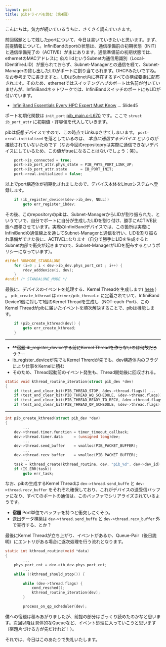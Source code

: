 ```yaml
---
layout: post
title: pibドライバを読む (第4回)
---
```


こんにちは。気力が続いているうちに、さくさく読んでいきます。


前回宿題として残したportについて、今日は書いていきたいと思います。まず、前提情報について。InfiniBandのportの状態は、通信準備前の初期状態（INIT）と通信準備完了の（ACTIVE）が主にあります。通信準備前の初期状態では、ethernetのMACアドレスに *似た* lidというSubnet内通信用識別（Local-IDentifire:LID）が振られておらず、Subnet-Managerとの通信を経て、Subnet-Managerの貸し出したLIDがポートに割り当てられます。DHCPみたいですね。なお参考までに書きますと、LIDはSubnet内に存在するすべての構成要素に配布されます。そのため、ethernetではスイッチングハブのポートは名前が付いていませんが、InfiniBandネットワークでは、InfiniBandスイッチのポートにもLIDが付いています。

- [InfiniBand Essentials Every HPC Expert Must Know](http://www.slideshare.net/mellanox/1-mellanox) ... Slide45

<!--break-->

ポート初期化関数は `init_port` [pib_main.c-L670](https://github.com/xinolinx/pib/blob/master/driver/pib_main.c#L670) です。ここで `struct ib_port_attr` に初期値・許容値を代入していきます。

pibは仮想デバイスですので、この時点でLinkupさせてしまいます。 `port->real.initialized` を落としているのは、 *本当に通信するデバイス* というのが接続されていないためです（なお今回のrepositopryは実際に通信できないデバイスにしているため、この値がtrueになることはないでしょう：笑）。

```c
	port->is_connected = true;
	port->ib_port_attr.phys_state = PIB_PHYS_PORT_LINK_UP;
	port->ib_port_attr.state      = IB_PORT_INIT;
	port->real.initialized = false;
```

以上でport構造体が初期化されましたので、デバイス本体をLinuxシステムへ登録します。

```c
	if (ib_register_device(&dev->ib_dev, NULL))
		goto err_register_ibdev;
```

その後、このrepositoryのpibは、Subnet-ManagerからLIDが割り振られた、というていで、自分でポートに自分が生成したLIDを割り付け、勝手にACTIVE状態へ遷移させています。実際のInfiniBandデバイスでは、この箇所は実際にInfiniBandの通信線上を通してSubnet-Managerと通信を行い、LIDを割り振られ準備ができた後に、ACTIVEになります（自分で勝手にLIDを生成するとSubnet内部で衝突が起きますので、Subnet-ManagerがLIDを配布するというポリシーになっています）。

```c
#ifdef RUNMODE_STANDALONE
	for (i=0 ; i < dev->ib_dev.phys_port_cnt ; i++) {
		rdev_adddevice(i, dev);
	}
#endif /* STANDALONE_MODE */
```

最後に、デバイスのイベントを処理する、Kernel Threadを生成します( [here](https://github.com/xinolinx/pib/blob/master/driver/pib_main.c#L613) ) 。 `pib_create_kthread` は `driver/pib_thread.c` に定義されていて、InfiniBand Device1個に対して1個のKernel Threadを生成し（NOT-each-Port)、このKernel Threadがpibに届いたイベントを順次解決することで、pibは機能します。

```c
	if (pib_create_kthread(dev)) {
		goto err_create_kthread;
	}
```

---

- ~~**宿題 ib_register_deviceする前にKernel Threadを作らないのは何故だろう？--~~
 - ib_register_deviceが先でもKernel Threrdが先でも、dev構造体内のフラグにより仕事をKernelに積む
 - そのため、Thread起動前のイベント発生も、Thread開始後に回収される。

```c
static void kthread_routine_iteration(struct pib_dev *dev)
{
	if (test_and_clear_bit(PIB_THREAD_STOP, &dev->thread.flags)) ...
	if (test_and_clear_bit(PIB_THREAD_WQ_SCHEDULE, &dev->thread.flags)) { ...
	if (test_and_clear_bit(PIB_THREAD_READY_TO_RECV, &dev->thread.flags)) { ...
	if (test_and_clear_bit(PIB_THREAD_QP_SCHEDULE, &dev->thread.flags)) { ...
```

---

```c
int pib_create_kthread(struct pib_dev *dev)
{
        ...
	dev->thread.timer.function = timer_timeout_callback;
	dev->thread.timer.data     = (unsigned long)dev;
        ...
	dev->thread.send_buffer	   = vmalloc(PIB_PACKET_BUFFER);
        ...
	dev->thread.recv_buffer	   = vmalloc(PIB_PACKET_BUFFER);
        ...
	task = kthread_create(kthread_routine, dev, "pib_%d", dev->dev_id);
	if (IS_ERR(task))
		goto err_task;
```

なお、pibの生成するKernel Threadは `dev->thread.send_buffe` と `dev->thread.recv_buffer` をそれぞれ確保しており、これがデバイスの送受信バッファになり、すべてのポートの通信は、このバッファでシリアライズされているようです。

- **宿題** Port単位でバッファを持つと衝突しにくそう。
- 送出データ構築は `dev->thread.send_buffe` と `dev->thread.recv_buffer` 外で実行する、とか？

最後にKernel Threadが立ち上がり、イベントがあるか、Queue-Pair（後日説明）にエントリがある場合に逐次処理を行う流れとなります。

```c
static int kthread_routine(void *data)
{
        ...
	phys_port_cnt = dev->ib_dev.phys_port_cnt;
        ...
	while (!kthread_should_stop()) {
                ...
		while (dev->thread.flags) {
			cond_resched();
			kthread_routine_iteration(dev);
		}
                
		process_on_qp_scheduler(dev);
```

僕への宿題は積みあがりましたが、前提の部分はざっくり読めたのかなと思います。次回以降は具体的なQueueなど、イベント処理に入っていこうと思います（宿題片づける方が先だけれど！）。


それでは、今日はこのあたりで失礼いたします。
